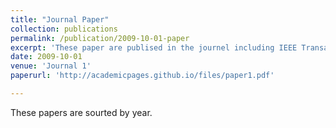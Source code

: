 ```yaml
---
title: "Journal Paper"
collection: publications
permalink: /publication/2009-10-01-paper
excerpt: 'These paper are publised in the journel including IEEE Transactions on Cybernetics, IEEE Transactions on Vehicular Technology, IEEE/ACM Transactions on Audio, Speech, and Language Processing, IEEE Transactions on Signal Processing, IEEE Sensors Journal, IEEE Transactions on Instrumentation and Measurement, IEEE Transactions on Circuits and Systems II: Express Briefs, IEEE Signal Processing Letters, Signal Processing, Digital Signal Processing, Journal of the Franklin Institute, etc. '
date: 2009-10-01
venue: 'Journal 1'
paperurl: 'http://academicpages.github.io/files/paper1.pdf'

---
```

These papers are sourted by year.





